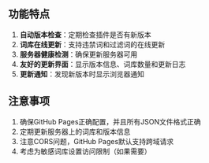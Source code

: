 
## 功能特点

1. **自动版本检查**：定期检查插件是否有新版本
2. **词库在线更新**：支持违禁词和过滤词的在线更新
3. **服务器健康检测**：确保更新服务器可用
4. **友好的更新界面**：显示版本信息、词库数量和更新日志
5. **更新通知**：发现新版本时显示浏览器通知

## 注意事项

1. 确保GitHub Pages正确配置，并且所有JSON文件格式正确
2. 定期更新服务器上的词库和版本信息
3. 注意CORS问题，GitHub Pages默认支持跨域请求
4. 考虑为敏感词库设置访问限制（如果需要）

